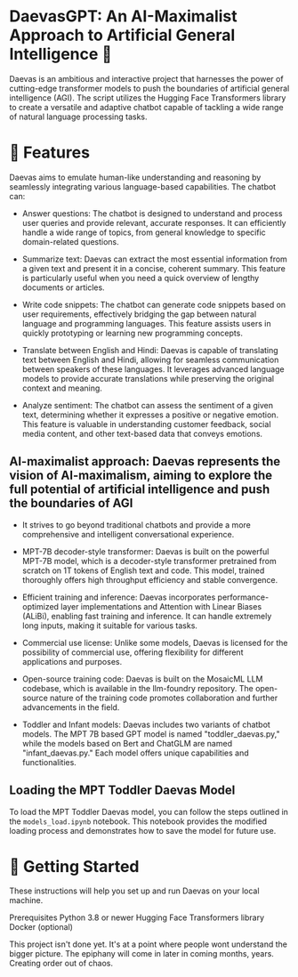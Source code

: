 # DaevasGPT: An AI-Maximalist Approach to Artificial General Intelligence 🧠

Daevas is an ambitious and interactive project that harnesses the power of cutting-edge transformer models to push the boundaries of artificial general intelligence (AGI). The script utilizes the Hugging Face Transformers library to create a versatile and adaptive chatbot capable of tackling a wide range of natural language processing tasks.

# 🌟 Features
Daevas aims to emulate human-like understanding and reasoning by seamlessly integrating various language-based capabilities. The chatbot can:

- Answer questions: The chatbot is designed to understand and process user queries and provide relevant, accurate responses. It can efficiently handle a wide range of topics, from general knowledge to specific domain-related questions.

- Summarize text: Daevas can extract the most essential information from a given text and present it in a concise, coherent summary. This feature is particularly useful when you need a quick overview of lengthy documents or articles.

- Write code snippets: The chatbot can generate code snippets based on user requirements, effectively bridging the gap between natural language and programming languages. This feature assists users in quickly prototyping or learning new programming concepts.

- Translate between English and Hindi: Daevas is capable of translating text between English and Hindi, allowing for seamless communication between speakers of these languages. It leverages advanced language models to provide accurate translations while preserving the original context and meaning.

- Analyze sentiment: The chatbot can assess the sentiment of a given text, determining whether it expresses a positive or negative emotion. This feature is valuable in understanding customer feedback, social media content, and other text-based data that conveys emotions.

## AI-maximalist approach: Daevas represents the vision of AI-maximalism, aiming to explore the full potential of artificial intelligence and push the boundaries of AGI

- It strives to go beyond traditional chatbots and provide a more comprehensive and intelligent conversational experience.

- MPT-7B decoder-style transformer: Daevas is built on the powerful MPT-7B model, which is a decoder-style transformer pretrained from scratch on 1T tokens of English text and code. This model, trained thoroughly offers high throughput efficiency and stable convergence.

- Efficient training and inference: Daevas incorporates performance-optimized layer implementations and Attention with Linear Biases (ALiBi), enabling fast training and inference. It can handle extremely long inputs, making it suitable for various tasks.

- Commercial use license: Unlike some models, Daevas is licensed for the possibility of commercial use, offering flexibility for different applications and purposes.

- Open-source training code: Daevas is built on the MosaicML LLM codebase, which is available in the llm-foundry repository. The open-source nature of the training code promotes collaboration and further advancements in the field.

- Toddler and Infant models: Daevas includes two variants of chatbot models. The MPT 7B based GPT model is named "toddler_daevas.py," while the models based on Bert and ChatGLM are named "infant_daevas.py." Each model offers unique capabilities and functionalities.

## Loading the MPT Toddler Daevas Model

To load the MPT Toddler Daevas model, you can follow the steps outlined in the `models_load.ipynb` notebook. This notebook provides the modified loading process and demonstrates how to save the model for future use.
# 🚀 Getting Started
These instructions will help you set up and run Daevas on your local machine.

Prerequisites
Python 3.8 or newer
Hugging Face Transformers library
Docker (optional)


This project isn't done yet. It's at a point where people wont understand the bigger picture. The epiphany will come in later in coming months, years. Creating order out of chaos. 
